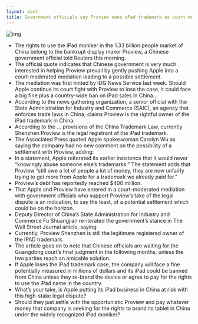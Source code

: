 ```yaml
---
layout: post
title: Government officials say Proview owns iPad trademark as court mediates a settlement
---
```

![img](http://media.idownloadblog.com/wp-content/uploads/2012/02/proview-plant.jpg)
* The rights to use the iPad moniker in the 1.33 billion people market of China belong to the bankrupt display maker Proview, a Chinese government official told Reuters this morning.
* The official quote indicates that Chinese government is very much interested in helping Proview prevail by gently pushing Apple into a court-moderated mediation leading to a possible settlement.
* The mediation was first hinted by IDG News Service last week. Should Apple continue its court fight with Proview to lose the case, it could face a big fine plus a country-wide ban on iPad sales in China…
* According to the news gathering organization, a senior official with the State Administration for Industry and Commerce (SAIC), an agency that enforces trade laws in China, claims Proview is the rightful owner of the iPad trademark in China:
* According to the … provisions of the China Trademark Law, currently Shenzhen Proview is the legal registrant of the iPad trademark.
* The Associated Press quoted Apple spokeswoman Carolyn Wu as saying the company had no new comment on the possibility of a settlement with Proview, adding:
* In a statement, Apple reiterated its earlier insistence that it would never “knowingly abuse someone else’s trademarks.” The statement adds that Proview “still owe a lot of people a lot of money, they are now unfairly trying to get more from Apple for a trademark we already paid for.”
* Proview’s debt has reportedly reached $400 million.
* That Apple and Proview have entered in a court-moderated mediation with government officials who support Proview’s take of the legal dispute is an indication, to say the least, of a potential settlement which could be on the horizon.
* Deputy Director of China’s State Administration for Industry and Commerce Fu Shuangjian re-iterated the government’s stance in The Wall Street Journal article, saying:
* Currently, Proview Shenzhen is still the legitimate registered owner of the IPAD trademark.
* The article goes on to note that Chinese officials are waiting for the Guangdong court’s final judgment in the following months, unless the two parties reach an amicable solution.
* If Apple loses the iPad trademark case, the company will face a fine potentially measured in millions of dollars and its iPad could be banned from China unless they re-brand the device or agree to pay for the rights to use the iPad name in the country.
* What’s your take, is Apple putting its iPad business in China at risk with this high-stake legal dispute?
* Should they just settle with the opportunistic Proview and pay whatever money that company is seeking for the rights to brand its tablet in China under the widely recognized iPad moniker?

